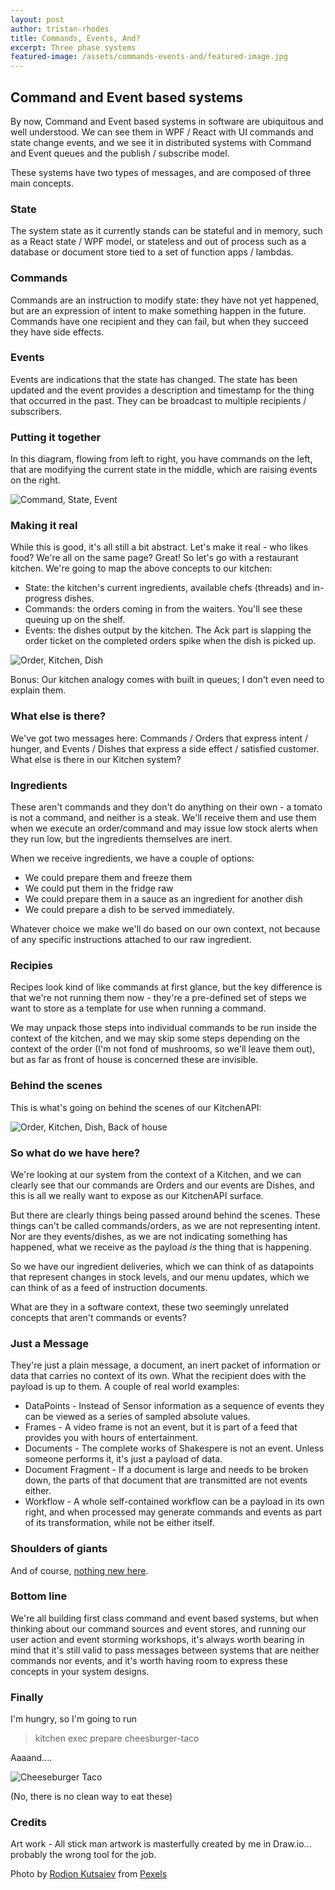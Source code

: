 ```yaml
---
layout: post
author: tristan-rhodes
title: Commands, Events, And?
excerpt: Three phase systems
featured-image: /assets/commands-events-and/featured-image.jpg
---
```


## Command and Event based systems

By now, Command and Event based systems in software are ubiquitous and well understood. We can see them in WPF / React with UI commands and state change events, and we see it in distributed systems with Command and Event queues and the publish / subscribe model.

These systems have two types of messages, and are composed of three main concepts.

### State
The system state as it currently stands can be stateful and in memory, such as a React state / WPF model, or stateless and out of process such as a database or document store tied to a set of function apps / lambdas.

### Commands
Commands are an instruction to modify state: they have not yet happened, but are an expression of intent to make something happen in the future. Commands have one recipient and they can fail, but when they succeed they have side effects.

### Events
Events are indications that the state has changed. The state has been updated and the event provides a description and timestamp for the thing that occurred in the past. They can be broadcast to multiple recipients / subscribers. 

### Putting it together
In this diagram, flowing from left to right, you have commands on the left, that are modifying the current state in the middle, which are raising events on the right.

![Command, State, Event](/assets/commands-events-and/command-state-event.png)

### Making it real
While this is good, it's all still a bit abstract. Let's make it real - who likes food? We're all on the same page? Great! So let's go with a restaurant kitchen. We're going to map the above concepts to our kitchen:

* State: the kitchen's current ingredients, available chefs (threads) and in-progress dishes.
* Commands: the orders coming in from the waiters. You'll see these queuing up on the shelf.
* Events: the dishes output by the kitchen. The Ack part is slapping the order ticket on the completed orders spike when the dish is picked up.

![Order, Kitchen, Dish](/assets/commands-events-and/kitchen-commands-events.png)

Bonus: Our kitchen analogy comes with built in queues; I don't even need to explain them.

### What else is there?

We've got two messages here: Commands / Orders that express intent / hunger, and Events / Dishes that express a side effect / satisfied customer. What else is there in our Kitchen system?

### Ingredients

These aren't commands and they don't do anything on their own - a tomato is not a command, and neither is a steak. We'll receive them and use them when we execute an order/command and may issue low stock alerts when they run low, but the ingredients themselves are inert.

When we receive ingredients, we have a couple of options:

* We could prepare them and freeze them
* We could put them in the fridge raw
* We could prepare them in a sauce as an ingredient for another dish
* We could prepare a dish to be served immediately.

Whatever choice we make we'll do based on our own context, not because of any specific instructions attached to our raw ingredient.

### Recipies

Recipes look kind of like commands at first glance, but the key difference is that we're not running them now - they're a pre-defined set of steps we want to store as a template for use when running a command.

We may unpack those steps into individual commands to be run inside the context of the kitchen, and we may skip some steps depending on the context of the order (I'm not fond of mushrooms, so we'll leave them out), but as far as front of house is concerned these are invisible.

### Behind the scenes

This is what's going on behind the scenes of our KitchenAPI:

![Order, Kitchen, Dish, Back of house](/assets/commands-events-and/kitchen-commands-events-messages.drawio.png)

### So what do we have here?

We're looking at our system from the context of a Kitchen, and we can clearly see that our commands are Orders and our events are Dishes, and this is all we really want to expose as our KitchenAPI surface.

But there are clearly things being passed around behind the scenes. These things can't be called commands/orders, as we are not representing intent. Nor are they events/dishes, as we are not indicating something has happened, what we receive as the payload _is_ the thing that is happening.

So we have our ingredient deliveries, which we can think of as datapoints that represent changes in stock levels, and our menu updates, which we can think of as a feed of instruction documents.

What are they in a software context, these two seemingly unrelated concepts that aren't commands or events?

### Just a Message

They're just a plain message, a document, an inert packet of information or data that carries no context of its own. What the recipient does with the payload is up to them. A couple of real world examples:

* DataPoints - Instead of Sensor information as a sequence of events they can be viewed as a series of sampled absolute values.
* Frames - A video frame is not an event, but it is part of a feed that provides you with hours of entertainment.
* Documents - The complete works of Shakespere is not an event. Unless someone performs it, it's just a payload of data.
* Document Fragment - If a document is large and needs to be broken down, the parts of that document that are transmitted are not events either.
* Workflow - A whole self-contained workflow can be a payload in its own right, and when processed may generate commands and events as part of its transformation, while not be either itself.

### Shoulders of giants

And of course, [nothing new here](https://www.enterpriseintegrationpatterns.com/patterns/messaging/DocumentMessage.html).

### Bottom line

We're all building first class command and event based systems, but when thinking about our command sources and event stores, and running our user action and event storming workshops, it's always worth bearing in mind that it's still valid to pass messages between systems that are neither commands nor events, and it's worth having room to express these concepts in your system designs.
 
### Finally

I'm hungry, so I'm going to run

> kitchen exec prepare cheesburger-taco

Aaaand....

![Cheeseburger Taco](/assets/commands-events-and/taco_taco_taco.jpg)

(No, there is no clean way to eat these)

### Credits

Art work - All stick man artwork is masterfully created by me in Draw.io... probably the wrong tool for the job.

Photo by [Rodion Kutsaiev](https://www.pexels.com/@frostroomhead?utm_content=attributionCopyText&utm_medium=referral&utm_source=pexels) from [Pexels](https://www.pexels.com/photo/yellow-and-white-3-d-cube-9436715/?utm_content=attributionCopyText&utm_medium=referral&utm_source=pexels)